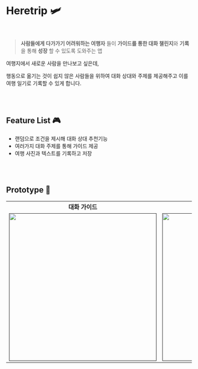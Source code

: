 <h1> Heretrip 🛩️ </h1>
<br/>

> **사람들에게 다가가기 어려워하는 여행자** 들이 **가이드를 통한 대화 챌린지**와 **기록**을 통해 **성장** 할 수 있도록 도와주는 앱
<p> 여행지에서 새로운 사람을 만나보고 싶은데, </p>
<p> 행동으로 옮기는 것이 쉽지 않은 사람들을 위하여 대화 상대와 주제를 제공해주고 이를 여행 일기로 기록할 수 있게 합니다.</p>
<br/>
<br/>

## Feature List 🎮
- 랜덤으로 조건을 제시해 대화 상대 추천기능
- 여러가지 대화 주제를 통해 가이드 제공
- 여행 사진과 텍스트를 기록하고 저장

<br/>
<br/>

## Prototype 📱
<table>
  <tbody>
    <tr>
      <td colspan="1" align="center"><b>대화 가이드</b></td>
      <td colspan="1" align="center"><b>여행 기록 및 저장</b></td>
      <td colspan="1" align="center"><b>나의 기록 확인</b></td>
    </tr>
    <tr>
      <td align="center"><a href=""><img src="https://github.com/SANGDOLEE/MC1_Heretrip/assets/108053426/d34874db-4cc9-4076-b00e-3c962ae55f44" width="400px;" alt=""/><br /><sub><b></b></sub></a></td>
      <td align="center"><a href=""><img src="https://github.com/SANGDOLEE/MC1_Heretrip/assets/108053426/d34874db-4cc9-4076-b00e-3c962ae55f44" width="400px;" alt=""/><br /><sub><b></b></sub></a></td>
      <td align="center"><a href=""><img src="https://github.com/SANGDOLEE/MC1_Heretrip/assets/108053426/d34874db-4cc9-4076-b00e-3c962ae55f44" width="400px;" alt=""/><br /><sub><b></b></sub></a></td>
    </tr>
  </tbody>
</table>

<br/>
<br/>
<br/>
<br/>
<br/>
